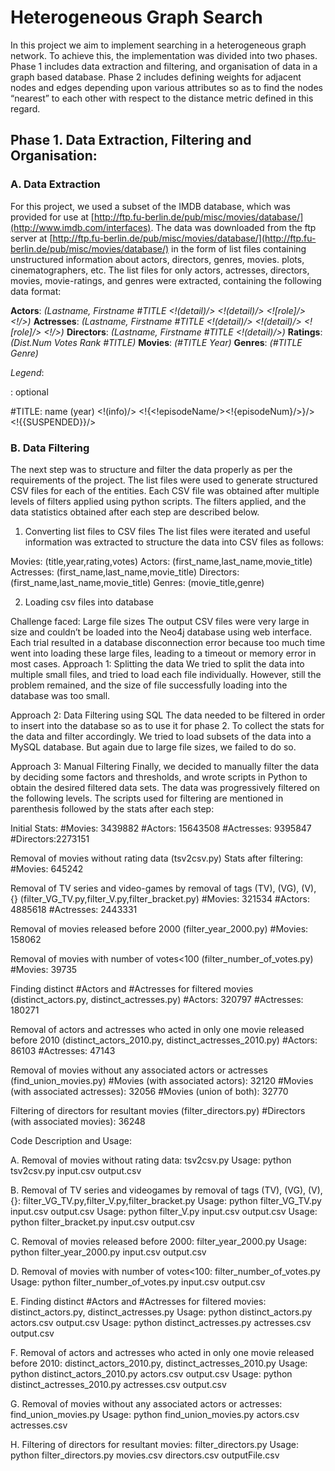 # Heterogeneous Graph Search

In this project we aim to implement searching in a heterogeneous graph network. To achieve this, the implementation was divided into two phases. Phase 1 includes data extraction and filtering, and organisation of data in a graph based database. Phase 2 includes defining weights for adjacent nodes and edges depending upon various attributes so as to find the nodes “nearest” to each other with respect to the distance metric defined in this regard.


## Phase 1. Data Extraction, Filtering and Organisation:

### A. Data Extraction

For this project, we used a subset of the IMDB database, which was provided for use at [http://ftp.fu-berlin.de/pub/misc/movies/database/](http://www.imdb.com/interfaces). The data was downloaded from the ftp server at [http://ftp.fu-berlin.de/pub/misc/movies/database/](http://ftp.fu-berlin.de/pub/misc/movies/database/) in the form of list files containing unstructured information about actors, directors, genres, movies. plots, cinematographers, etc. The list files for only actors, actresses, directors,  movies, movie-ratings, and genres were extracted, containing the following data format:

**Actors**:
*(Lastname, Firstname #TITLE <!(detail)/> <!(detail)/> <![role]/> <!<billingPosition>/>)*
**Actresses**:
*(Lastname, Firstname #TITLE <!(detail)/> <!(detail)/> <![role]/> <!<billingPosition>/>)*
**Directors**: 
*(Lastname, Firstname #TITLE <!(detail)/>)*
**Ratings**: 
*(Dist.Num Votes Rank #TITLE)*
**Movies**: 
*(#TITLE Year)*
**Genres**: 
*(#TITLE Genre)*

*Legend*:
 <!xxx/>: optional
 #TITLE: 
name (year) <!(info)/> <!{<!episodeName/><!{episodeNum}/>}/> <!{{SUSPENDED}}/>

### B. Data Filtering
The next step was to structure and filter the data properly as per the requirements of the project. The list files were used to generate structured CSV files for each of the entities. Each CSV file was obtained after multiple levels of filters applied using python scripts. The filters applied, and the data statistics obtained after each step are described below.

1. Converting list files to CSV files
The list files were iterated and useful information was extracted to structure the data into CSV files as follows:

Movies: (title,year,rating,votes)
Actors: (first_name,last_name,movie_title)
Actresses: (first_name,last_name,movie_title)
Directors: (first_name,last_name,movie_title)
Genres: (movie_title,genre)

2. Loading csv files into database

Challenge faced: Large file sizes
The output CSV files were very large in size and couldn’t be loaded into the Neo4j database using web interface. Each trial resulted in a database disconnection error because too much time went into loading these large files, leading to a timeout or memory error in most cases.
Approach 1: Splitting the data
We tried to split the data into multiple small files, and tried to load each file individually. However, still the problem remained, and the size of file successfully loading into the database was too small.

Approach 2: Data Filtering using SQL
The data needed to be filtered in order to insert into the database so as to use it for phase 2. To collect the stats for the data and filter accordingly. We tried to load subsets of the data into a MySQL database. But again due to large file sizes, we failed to do so.

Approach 3: Manual Filtering
Finally, we decided to manually filter the data by deciding some factors and thresholds, and wrote scripts in Python to obtain the desired filtered data sets.
The data was progressively filtered on the following levels. The scripts used for filtering are mentioned in parenthesis followed by the stats after each step:

Initial Stats:
#Movies: 3439882
#Actors: 15643508
#Actresses: 9395847
#Directors:2273151

Removal of movies without rating data (tsv2csv.py)
Stats after filtering:
#Movies: 645242
                        
Removal of TV series and video-games by removal of tags (TV), (VG), (V), {} (filter_VG_TV.py,filter_V.py,filter_bracket.py)
    #Movies: 321534
#Actors: 4885618
#Actresses: 2443331

Removal of movies released before 2000 (filter_year_2000.py)
#Movies: 158062

Removal of movies with number of votes<100 (filter_number_of_votes.py)
#Movies: 39735

Finding distinct #Actors and #Actresses for filtered movies (distinct_actors.py, distinct_actresses.py)
    #Actors: 320797
#Actresses: 180271

Removal of actors and actresses who acted in only one movie released before 2010 (distinct_actors_2010.py, distinct_actresses_2010.py)
#Actors: 86103
#Actresses: 47143

Removal of movies without any associated actors or actresses (find_union_movies.py)
#Movies (with associated actors): 32120
#Movies (with associated actresses): 32056
#Movies (union of both): 32770

Filtering of directors for resultant movies (filter_directors.py)
#Directors (with associated movies): 36248 

Code Description and Usage:

A. Removal of movies without rating data: tsv2csv.py
Usage: python tsv2csv.py input.csv output.csv


B. Removal of TV series and video­games by removal of tags (TV), (VG), (V), {}: filter_VG_TV.py,filter_V.py,filter_bracket.py
Usage: python filter_VG_TV.py input.csv output.csv
Usage: python filter_V.py input.csv output.csv
Usage: python filter_bracket.py input.csv output.csv


C. Removal of movies released before 2000: filter_year_2000.py
Usage: python filter_year_2000.py input.csv output.csv


D. Removal of movies with number of votes<100: filter_number_of_votes.py
Usage: python filter_number_of_votes.py input.csv output.csv


E. Finding distinct #Actors and #Actresses for filtered movies: distinct_actors.py, distinct_actresses.py
Usage: python distinct_actors.py actors.csv output.csv
Usage: python distinct_actresses.py actresses.csv output.csv


F. Removal of actors and actresses who acted in only one movie released before 2010: distinct_actors_2010.py, distinct_actresses_2010.py
Usage: python distinct_actors_2010.py actors.csv output.csv
Usage: python distinct_actresses_2010.py actresses.csv output.csv


G. Removal of movies without any associated actors or actresses: find_union_movies.py
Usage: python find_union_movies.py actors.csv actresses.csv


H. Filtering of directors for resultant movies: filter_directors.py
Usage: python filter_directors.py movies.csv directors.csv outputFile.csv

